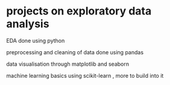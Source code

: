 # projects on exploratory data analysis

EDA done using python  

preprocessing and cleaning of data done using pandas  

data visualisation through matplotlib and seaborn  

machine learning basics using scikit-learn , more to build into it  

